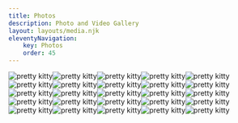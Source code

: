 ```yaml
---
title: Photos
description: Photo and Video Gallery
layout: layouts/media.njk
eleventyNavigation:
    key: Photos
    order: 45
---
```


<img src="https://placekitten.com/225/286" alt="pretty kitty"><img src="https://placekitten.com/383/281" alt="pretty kitty"><img src="https://placekitten.com/284/272" alt="pretty kitty"><img src="https://placekitten.com/334/308" alt="pretty kitty"><img src="https://placekitten.com/349/241" alt="pretty kitty"><img src="https://placekitten.com/213/263" alt="pretty kitty"><img src="https://placekitten.com/296/253" alt="pretty kitty"><img src="https://placekitten.com/234/375" alt="pretty kitty"><img src="https://placekitten.com/206/203" alt="pretty kitty"><img src="https://placekitten.com/250/280" alt="pretty kitty"><img src="https://placekitten.com/292/309" alt="pretty kitty"><img src="https://placekitten.com/294/232" alt="pretty kitty"><img src="https://placekitten.com/239/209" alt="pretty kitty"><img src="https://placekitten.com/227/325" alt="pretty kitty"><img src="https://placekitten.com/249/271" alt="pretty kitty"><img src="https://placekitten.com/279/223" alt="pretty kitty"><img src="https://placekitten.com/399/299" alt="pretty kitty"><img src="https://placekitten.com/361/242" alt="pretty kitty"><img src="https://placekitten.com/270/365" alt="pretty kitty"><img src="https://placekitten.com/393/309" alt="pretty kitty"><img src="https://placekitten.com/338/277" alt="pretty kitty"><img src="https://placekitten.com/254/283" alt="pretty kitty"><img src="https://placekitten.com/296/293" alt="pretty kitty"><img src="https://placekitten.com/212/294" alt="pretty kitty"><img src="https://placekitten.com/278/290" alt="pretty kitty">
